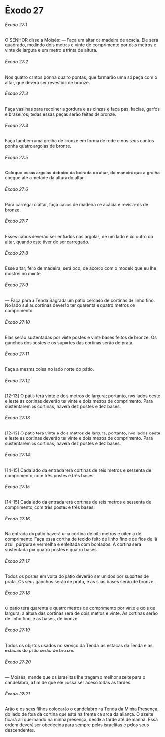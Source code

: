 # Êxodo 27

###### Êxodo 27:1

O SENHOR disse a Moisés: — Faça um altar de madeira de acácia. Ele será quadrado, medindo dois metros e vinte de comprimento por dois metros e vinte de largura e um metro e trinta de altura.

###### Êxodo 27:2

Nos quatro cantos ponha quatro pontas, que formarão uma só peça com o altar, que deverá ser revestido de bronze.

###### Êxodo 27:3

Faça vasilhas para recolher a gordura e as cinzas e faça pás, bacias, garfos e braseiros; todas essas peças serão feitas de bronze.

###### Êxodo 27:4

Faça também uma grelha de bronze em forma de rede e nos seus cantos ponha quatro argolas de bronze.

###### Êxodo 27:5

Coloque essas argolas debaixo da beirada do altar, de maneira que a grelha chegue até a metade da altura do altar.

###### Êxodo 27:6

Para carregar o altar, faça cabos de madeira de acácia e revista-os de bronze.

###### Êxodo 27:7

Esses cabos deverão ser enfiados nas argolas, de um lado e do outro do altar, quando este tiver de ser carregado.

###### Êxodo 27:8

Esse altar, feito de madeira, será oco, de acordo com o modelo que eu lhe mostrei no monte.

###### Êxodo 27:9

— Faça para a Tenda Sagrada um pátio cercado de cortinas de linho fino. No lado sul as cortinas deverão ter quarenta e quatro metros de comprimento.

###### Êxodo 27:10

Elas serão sustentadas por vinte postes e vinte bases feitos de bronze. Os ganchos dos postes e os suportes das cortinas serão de prata.

###### Êxodo 27:11

Faça a mesma coisa no lado norte do pátio.

###### Êxodo 27:12

[12-13] O pátio terá vinte e dois metros de largura; portanto, nos lados oeste e leste as cortinas deverão ter vinte e dois metros de comprimento. Para sustentarem as cortinas, haverá dez postes e dez bases.

###### Êxodo 27:13

[12-13] O pátio terá vinte e dois metros de largura; portanto, nos lados oeste e leste as cortinas deverão ter vinte e dois metros de comprimento. Para sustentarem as cortinas, haverá dez postes e dez bases.

###### Êxodo 27:14

[14-15] Cada lado da entrada terá cortinas de seis metros e sessenta de comprimento, com três postes e três bases.

###### Êxodo 27:15

[14-15] Cada lado da entrada terá cortinas de seis metros e sessenta de comprimento, com três postes e três bases.

###### Êxodo 27:16

Na entrada do pátio haverá uma cortina de oito metros e oitenta de comprimento. Faça essa cortina de tecido feito de linho fino e de fios de lã azul, púrpura e vermelha e enfeitada com bordados. A cortina será sustentada por quatro postes e quatro bases.

###### Êxodo 27:17

Todos os postes em volta do pátio deverão ser unidos por suportes de prata. Os seus ganchos serão de prata, e as suas bases serão de bronze.

###### Êxodo 27:18

O pátio terá quarenta e quatro metros de comprimento por vinte e dois de largura; a altura das cortinas será de dois metros e vinte. As cortinas serão de linho fino, e as bases, de bronze.

###### Êxodo 27:19

Todos os objetos usados no serviço da Tenda, as estacas da Tenda e as estacas do pátio serão de bronze.

###### Êxodo 27:20

— Moisés, mande que os israelitas lhe tragam o melhor azeite para o candelabro, a fim de que ele possa ser aceso todas as tardes.

###### Êxodo 27:21

Arão e os seus filhos colocarão o candelabro na Tenda da Minha Presença, do lado de fora da cortina que está na frente da arca da aliança. O azeite ficará ali queimando na minha presença, desde a tarde até de manhã. Essa ordem deverá ser obedecida para sempre pelos israelitas e pelos seus descendentes.

